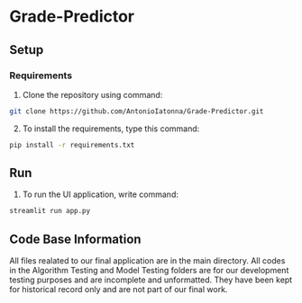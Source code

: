 # Grade-Predictor

## Setup 

### Requirements
1. Clone the repository using command:
```bash
git clone https://github.com/AntonioIatonna/Grade-Predictor.git
```

2. To install the requirements, type this command:
``` bash
pip install -r requirements.txt
```

## Run
1. To run the UI application, write command:
``` bash
streamlit run app.py
```

## Code Base Information
All files realated to our final application are in the main directory. All codes in the Algorithm Testing and Model Testing folders are for our development testing purposes and are incomplete and unformatted. They have been kept for historical record only and are not part of our final work.
